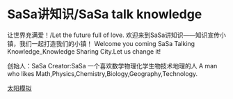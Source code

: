 # SaSa讲知识/SaSa talk knowledge
让世界充满爱！/Let the future full of love.
欢迎来到SaSa讲知识——知识宣传小镇，我们一起打造我们的小镇！
Welcome you coming SaSa Talking Knowledge_Knowledge Sharing City.Let us change it!

创始人：SaSa
Creator:SaSa
一个喜欢数学物理化学生物技术地理的人
A man who likes Math,Physics,Chemistry,Biology,Geography,Technology.


<a href="/tymn.html">太阳模拟</a>
